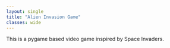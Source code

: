 ```yaml
---
layout: single
title: "Alien Invasion Game"
classes: wide
---
```


This is a pygame based video game inspired by Space Invaders.
